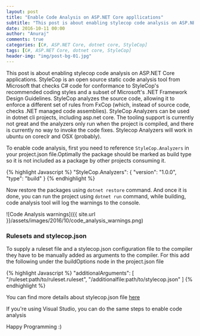 ```yaml
---
layout: post
title: "Enable Code Analysis on ASP.NET Core appllications"
subtitle: "This post is about enabling stylecop code analysis on ASP.NET Core applications. StyleCop is an open source static code analysis tool from Microsoft that checks C# code for conformance to StyleCop's recommended coding styles and a subset of Microsoft's .NET Framework Design Guidelines. StyleCop analyzes the source code, allowing it to enforce a different set of rules from FxCop (which, instead of source code, checks .NET managed code assemblies)."
date: 2016-10-11 00:00
author: "Anuraj"
comments: true
categories: [C#, ASP.NET Core, dotnet core, StyleCop]
tags: [C#, ASP.NET Core, dotnet core, StyleCop]
header-img: "img/post-bg-01.jpg"
---
```

This post is about enabling stylecop code analysis on ASP.NET Core applications. StyleCop is an open source static code analysis tool from Microsoft that checks C# code for conformance to StyleCop's recommended coding styles and a subset of Microsoft's .NET Framework Design Guidelines. StyleCop analyzes the source code, allowing it to enforce a different set of rules from FxCop (which, instead of source code, checks .NET managed code assemblies). StyleCop Analyzers can be used in dotnet cli projects, including asp.net core. The tooling support is currently not great and the analyzers only run when the project is compiled, and there is currently no way to invoke the code fixes. Stylecop Analyzers will work in ubuntu on coreclr and OSX (probably).

To enable code analysis, first you need to reference `StyleCop.Analyzers` in your project.json file.Optimally the package should be marked as build type so it is not included as a package by other projects consuming it. 

{% highlight Javascript %}
"StyleCop.Analyzers": {
    "version": "1.0.0",
    "type": "build"
}
{% endhighlight %}

Now restore the packages using `dotnet restore` command. And once it is done, you can run the project using `dotnet run` command, while building, code analysis tool will log the warnings to the console.

![Code Analysis warnings]({{ site.url }}/assets/images/2016/10/code_analysis_warnings.png)

### Rulesets and stylecop.json

To supply a ruleset file and a stylecop.json configuration file to the compiler they have to be manually added as arguments to the compiler. For this add the following under the buildOptions node in the project.json file

{% highlight Javascript %}
"additionalArguments": [ "/ruleset:path/to/ruleset.ruleset", "/additionalfile:path/to/stylecop.json" ]
{% endhighlight %}

You can find more details about stylecop.json file [here](https://github.com/DotNetAnalyzers/StyleCopAnalyzers/blob/master/documentation/Configuration.md)

If you're using Visual Studio, you can do the same steps to enable code analysis

Happy Programming :)